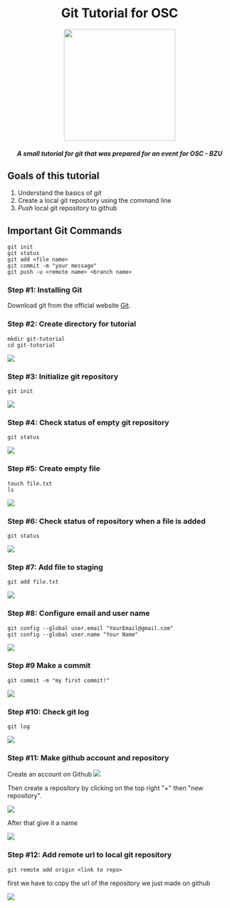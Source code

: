 <div align="center">

# Git Tutorial for OSC

<img src="https://avatars0.githubusercontent.com/u/4571183?s=200&v=4" height="250px" width="250px">

##### A small tutorial for git that was prepared for an event for OSC - BZU

</div>

## Goals of this tutorial

1. Understand the basics of *git*
2. Create a local git repository using the command line
3. *Push* local git repository to github


## Important Git Commands
```
git init
git status
git add <file name> 
git commit -m "your message"
git push -u <remote name> <branch name>
```



### Step #1: Installing Git

Download git from the official website [Git](https://git-scm.com/). 



### Step #2: Create directory for tutorial
```
mkdir git-tutorial
cd git-tutorial
```

<img src="step2.png">


### Step #3: Initialize git repository
```
git init
```

<img src="step3.png">


### Step #4: Check status of empty git repository
```
git status
```

<img src="step4.png">

### Step #5: Create empty file
```
touch file.txt
ls
```

<img src="step5.png">


### Step #6: Check status of repository when a file is added
```
git status
```

<img src="step6.png">

### Step #7: Add file to staging
```
git add file.txt
```

<img src="step7.png">


### Step #8: Configure email and user name
```
git config --global user.email "YourEmail@gmail.com"
git config --global user.name "Your Name"
```

<img src="step8.png">

### Step #9 Make a commit
```
git commit -m "my first commit!"
```

<img src="step9.png">


### Step #10: Check git log
```
git log
```

<img src="step10.png">

### Step #11: Make github account and repository

Create an account on Github
<img src="step11.png">

Then create a repository by clicking on the top right "+" then "new repository".

<img src="step11-1.png">

After that give it a name 

<img src="step11-2.png">

### Step #12: Add remote url to local git repository
```
git remote add origin <link to repo>
```

first we have to copy the url of the repository we just made on github

<img src="step12.png">